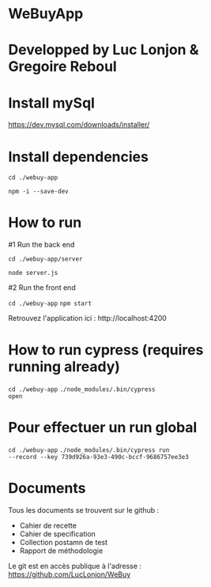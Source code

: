 # WeBuyApp

# Developped by Luc Lonjon & Gregoire Reboul

# Install mySql

https://dev.mysql.com/downloads/installer/

# Install dependencies

<code>cd ./webuy-app</code>

<code>npm -i --save-dev</code>

# How to run

#1 Run the back end

<code>cd ./webuy-app/server</code>

<code>node server.js</code>

#2 Run the front end

<code>cd ./webuy-app</code>
<code>npm start</code>

Retrouvez l'application ici : <link>http://localhost:4200</link>

# How to run cypress (requires running already)

<code>cd ./webuy-app</code>
<code>./node_modules/.bin/cypress open</code>

# Pour effectuer un run global

<code>cd ./webuy-app</code>
<code>./node_modules/.bin/cypress run --record --key 739d926a-93e3-490c-bccf-9686757ee3e3</code>

# Documents

Tous les documents se trouvent sur le github :

- Cahier de recette
- Cahier de specification
- Collection postamn de test
- Rapport de méthodologie

Le git est en accès publique à l'adresse : https://github.com/LucLonjon/WeBuy
